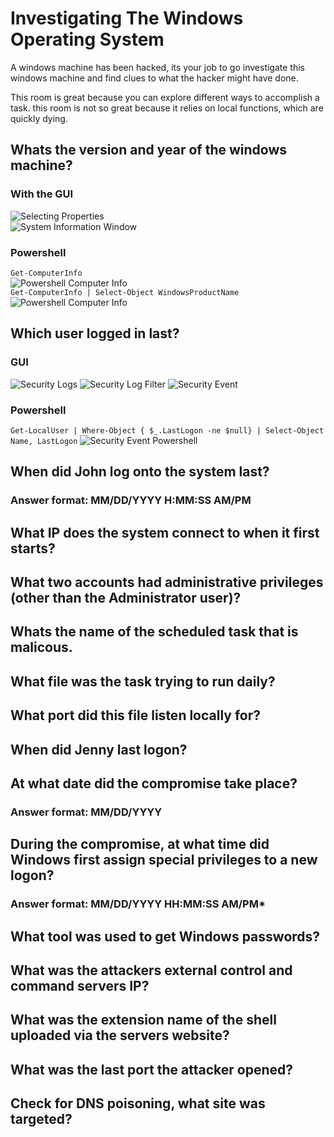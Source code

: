 # Investigating The Windows Operating System  
A windows machine has been hacked, its your job to go investigate this windows machine and find clues to what the hacker might have done.

This room is great because you can explore different ways to accomplish a task.
this room is not so great because it relies on local functions, which are quickly dying.

## Whats the version and year of the windows machine?

### With the GUI
![Selecting Properties](/assets/investigate-windows-00)  
![System Information Window](/assets/investigate-windows-01)  

### Powershell

`Get-ComputerInfo`  
![Powershell Computer Info](/assets/investigate-windows-02)  
`Get-ComputerInfo | Select-Object WindowsProductName`  
![Powershell Computer Info](/assets/investigate-windows-03)  
  
## Which user logged in last?

### GUI

![Security Logs](/assets/investigate-windows-04)
![Security Log Filter](/assets/investigate-windows-05)
![Security Event](/assets/investigate-windows-06)

### Powershell

`Get-LocalUser | Where-Object { $_.LastLogon -ne $null} | Select-Object Name, LastLogon`
![Security Event Powershell](/assets/investigate-windows-07)

## When did John log onto the system last?

### Answer format: MM/DD/YYYY H:MM:SS AM/PM



## What IP does the system connect to when it first starts?

## What two accounts had administrative privileges (other than the Administrator user)?

## Whats the name of the scheduled task that is malicous.

## What file was the task trying to run daily?

## What port did this file listen locally for?

## When did Jenny last logon?

## At what date did the compromise take place?

### Answer format: MM/DD/YYYY

## During the compromise, at what time did Windows first assign special privileges to a new logon?

### Answer format: MM/DD/YYYY HH:MM:SS AM/PM*

## What tool was used to get Windows passwords?

## What was the attackers external control and command servers IP?

## What was the extension name of the shell uploaded via the servers website?

## What was the last port the attacker opened?

## Check for DNS poisoning, what site was targeted?
